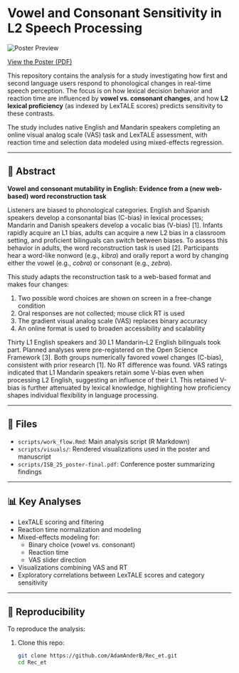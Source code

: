 # Vowel and Consonant Sensitivity in L2 Speech Processing

![Poster Preview](https://raw.githubusercontent.com/AdamAnderB/Rec_et/main/ISB_25_poster-final.jpg)

[View the Poster (PDF)](ISB_25_poster-final.pdf)


This repository contains the analysis for a study investigating how first and second language users respond to phonological changes in real-time speech perception. The focus is on how lexical decision behavior and reaction time are influenced by **vowel vs. consonant changes**, and how **L2 lexical proficiency** (as indexed by LexTALE scores) predicts sensitivity to these contrasts.

The study includes native English and Mandarin speakers completing an online visual analog scale (VAS) task and LexTALE assessment, with reaction time and selection data modeled using mixed-effects regression.

---

## 📝 Abstract

**Vowel and consonant mutability in English: Evidence from a (new web-based) word reconstruction task**

Listeners are biased to phonological categories. English and Spanish speakers develop a consonantal bias (C-bias) in lexical processes; Mandarin and Danish speakers develop a vocalic bias (V-bias) [1]. Infants rapidly acquire an L1 bias, adults can acquire a new L2 bias in a classroom setting, and proficient bilinguals can switch between biases. To assess this behavior in adults, the word reconstruction task is used [2]. Participants hear a word-like nonword (e.g., *kibra*) and orally report a word by changing either the vowel (e.g., *cobra*) or consonant (e.g., *zebra*).

This study adapts the reconstruction task to a web-based format and makes four changes:  
1. Two possible word choices are shown on screen in a free-change condition  
2. Oral responses are not collected; mouse click RT is used  
3. The gradient visual analog scale (VAS) replaces binary accuracy  
4. An online format is used to broaden accessibility and scalability  

Thirty L1 English speakers and 30 L1 Mandarin–L2 English bilinguals took part. Planned analyses were pre-registered on the Open Science Framework [3]. Both groups numerically favored vowel changes (C-bias), consistent with prior research [1]. No RT difference was found. VAS ratings indicated that L1 Mandarin speakers retain some V-bias even when processing L2 English, suggesting an influence of their L1. This retained V-bias is further attenuated by lexical knowledge, highlighting how proficiency shapes individual flexibility in language processing.

---

## 📂 Files

- `scripts/work_flow.Rmd`: Main analysis script (R Markdown)
- `scripts/visuals/`: Rendered visualizations used in the poster and manuscript
- `scripts/ISB_25_poster-final.pdf`: Conference poster summarizing findings

---

## 📊 Key Analyses

- LexTALE scoring and filtering
- Reaction time normalization and modeling
- Mixed-effects modeling for:
  - Binary choice (vowel vs. consonant)
  - Reaction time
  - VAS slider direction
- Visualizations combining VAS and RT
- Exploratory correlations between LexTALE scores and category sensitivity

---

## 🔄 Reproducibility

To reproduce the analysis:

1. Clone this repo:
   ```bash
   git clone https://github.com/AdamAnderB/Rec_et.git
   cd Rec_et
